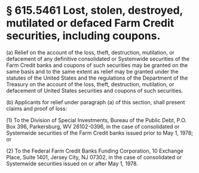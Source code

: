 # § 615.5461   Lost, stolen, destroyed, mutilated or defaced Farm Credit securities, including coupons.

(a) Relief on the account of the loss, theft, destruction, mutilation, or defacement of any definitive consolidated or Systemwide securities of the Farm Credit banks and coupons of such securities may be granted on the same basis and to the same extent as relief may be granted under the statutes of the United States and the regulations of the Department of the Treasury on the account of the loss, theft, destruction, mutilation, or defacement of United States securities and coupons of such securities. 


(b) Applicants for relief under paragraph (a) of this section, shall present claims and proof of loss:


(1) To the Division of Special Investments, Bureau of the Public Debt, P.O. Box 396, Parkersburg, WV 26102-0396, in the case of consolidated or Systemwide securities of the Farm Credit banks issued prior to May 1, 1978; or 


(2) To the Federal Farm Credit Banks Funding Corporation, 10 Exchange Place, Suite 1401, Jersey City, NJ 07302, in the case of consolidated or Systemwide securities issued on or after May 1, 1978. 




